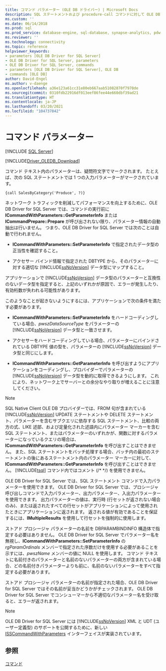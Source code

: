 ```yaml
---
title: コマンド パラメーター (OLE DB ドライバー) | Microsoft Docs
description: SQL ステートメントおよび procedure-call コマンドに対して OLE DB Driver for SQL Server がサポートしている型など、コマンド パラメーターについて説明します。
ms.custom: ''
ms.date: 06/14/2018
ms.prod: sql
ms.prod_service: database-engine, sql-database, synapse-analytics, pdw
ms.reviewer: ''
ms.technology: connectivity
ms.topic: reference
helpviewer_keywords:
- parameters [OLE DB Driver for SQL Server]
- OLE DB Driver for SQL Server, parameters
- OLE DB Driver for SQL Server, commands
- parameters [OLE DB Driver for SQL Server], OLE DB
- commands [OLE DB]
author: David-Engel
ms.author: v-daenge
ms.openlocfilehash: a36e123a61cc31e80eb667aab51082870f7970de
ms.sourcegitcommit: 0310fdb22916df013eef86fee44e660dbf39ad21
ms.translationtype: HT
ms.contentlocale: ja-JP
ms.lasthandoff: 03/20/2021
ms.locfileid: "104737842"
---
```

# <a name="command-parameters"></a>コマンド パラメーター
[!INCLUDE [SQL Server](../../../includes/applies-to-version/sql-asdb-asdbmi-asa-pdw.md)]

[!INCLUDE[Driver_OLEDB_Download](../../../includes/driver_oledb_download.md)]

  コマンド テキスト内のパラメーターは、疑問符文字でマークされます。 たとえば、次の SQL ステートメントでは 1 つの入力パラメーターがマークされています。  
  
```  
{call SalesByCategory('Produce', ?)}  
```  
  
 ネットワーク トラフィックを削減してパフォーマンスを向上するために、OLE DB Driver for SQL Server では、コマンドの実行前に **ICommandWithParameters::GetParameterInfo** または **ICommandPrepare::Prepare** が呼び出されない限り、パラメーター情報の自動抽出は行いません。 つまり、OLE DB Driver for SQL Server では次のことは自動で行われません。  
  
-   **ICommandWithParameters::SetParameterInfo** で指定されたデータ型の正当性を確認すること。  
  
-   アクセサー バインド情報で指定された DBTYPE から、そのパラメーターに対する適切な [!INCLUDE[ssNoVersion](../../../includes/ssnoversion-md.md)] データ型にマップすること。  
  
 アプリケーションで [!INCLUDE[ssNoVersion](../../../includes/ssnoversion-md.md)] データ型のパラメーターと互換性のないデータ型を指定すると、上記のいずれかが原因で、エラーが発生したり、有効桁数が失われる可能性があります。  
  
 このようなことが起きないようにするには、アプリケーションで次の条件を満たす必要があります。  
  
-   **ICommandWithParameters::SetParameterInfo** をハードコーディングしている場合、*pwszDataSourceType* をパラメーターの [!INCLUDE[ssNoVersion](../../../includes/ssnoversion-md.md)] データ型と一致させます。  
  
-   アクセサーをハードコーディングしている場合、パラメーターにバインドされている DBTYPE 値の型を、パラメーターの [!INCLUDE[ssNoVersion](../../../includes/ssnoversion-md.md)] データ型と同じにします。  
  
-   **ICommandWithParameters::GetParameterInfo** を呼び出すようにアプリケーションをコーディングし、プロバイダーでパラメーターの [!INCLUDE[ssNoVersion](../../../includes/ssnoversion-md.md)] データ型を動的に取得できるようにします。 これにより、ネットワーク上でサーバーとの余分なやり取りが増えることに注意してください。  
  
> [!NOTE]  
>  SQL Native Client OLE DB プロバイダーでは、FROM 句が含まれている [!INCLUDE[ssNoVersion](../../../includes/ssnoversion-md.md)] UPDATE ステートメントや DELETE ステートメント、パラメーターを含むサブクエリに依存する SQL ステートメント、比較の両方の式、LIKE 述部、および定量化された述語内にパラメーター マーカーを含む SQL ステートメント、またはパラメーターのいずれかが、関数に対するパラメーターになっているクエリの場合は、**ICommandWithParameters::GetParameterInfo** を呼び出すことはできません。 また、SQL ステートメントをバッチ処理する場合、バッチ内の最初のステートメントの後にあるステートメント内のパラメーター マーカーに対して、**ICommandWithParameters::GetParameterInfo** を呼び出すことはできません。 [!INCLUDE[tsql](../../../includes/tsql-md.md)] コマンド内ではコメント (/* \*/) を使用できません。  
  
 OLE DB Driver for SQL Server では、SQL ステートメント コマンドで入力パラメーターを使用できます。 OLE DB Driver for SQL Server では、プロシージャ呼び出しコマンドで入力パラメーター、出力パラメーター、入出力パラメーターを使用できます。 出力パラメーターの値は、実行時 (行セットが返されない場合のみ)、または返されたすべての行セットがアプリケーションによって使用されたときにアプリケーションに返されます。 返される値が有効であることを保証するには、**IMultipleResults** を使用して行セットを強制的に使用します。  
  
 ストアド プロシージャ パラメーターの名前を DBPARAMBINDINFO 構造体で指定する必要はありません。 OLE DB Driver for SQL Server でパラメーター名を無視し、**ICommandWithParameters::SetParameterInfo** の *rgParamOrdinals* メンバーで指定された序数だけを使用する必要があることを示すには、*pwszName* メンバーの値に NULL を使用します。 コマンド テキストに名前付きのパラメーターと名前のないパラメーターの両方が含まれている場合、どの名前付きパラメーターよりも前に、名前のないパラメーターをすべて指定する必要があります。  
  
 ストアド プロシージャ パラメーターの名前が指定された場合、OLE DB Driver for SQL Server ではその名前が妥当かどうかがチェックされます。 OLE DB Driver for SQL Server でコンシューマーから不適切なパラメーター名を受け取ると、エラーが返されます。  
  
> [!NOTE]  
>  OLE DB Driver for SQL Server には [!INCLUDE[ssNoVersion](../../../includes/ssnoversion-md.md)] XML と UDT (ユーザー定義型) のサポートを公開するために、新しい [ISSCommandWithParameters](../../oledb/ole-db-interfaces/isscommandwithparameters-ole-db.md) インターフェイスが実装されています。  
  
## <a name="see-also"></a>参照  
 [コマンド](../../oledb/ole-db-commands/commands.md)  
  
  
